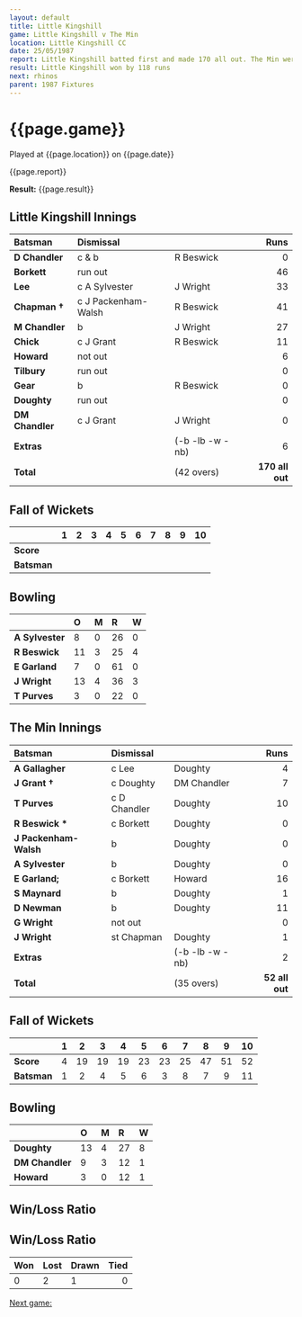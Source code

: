 ```yaml
---
layout: default
title: Little Kingshill
game: Little Kingshill v The Min
location: Little Kingshill CC
date: 25/05/1987
report: Little Kingshill batted first and made 170 all out. The Min were bowled out for 52
result: Little Kingshill won by 118 runs
next: rhinos
parent: 1987 Fixtures
---
```


# {{page.game}}

Played at {{page.location}} on {{page.date}}

{{page.report}}

**Result:** {{page.result}}

## Little Kingshill Innings

| Batsman | Dismissal |  | Runs |
|:---|:---|---|---:|
| **D Chandler** | c & b | R Beswick | 0 | 
| **Borkett** | run out |  | 46 | 
| **Lee** | c A Sylvester | J Wright | 33 | 
| **Chapman &#8224;** | c J Packenham-Walsh | R Beswick | 41 | 
| **M Chandler** | b | J Wright | 27 | 
| **Chick** | c J Grant | R Beswick | 11 |
| **Howard** | not out |  | 6 | 
| **Tilbury** | run out |  | 0 |
| **Gear** | b | R Beswick | 0 | 
| **Doughty** | run out |  | 0 | 
| **DM Chandler** | c J Grant | J Wright | 0 |
| **Extras** | | (-b -lb -w -nb) | 6 | 
| **Total** | | (42 overs) | **170 all out** | 

## Fall of Wickets

| | 1 | 2 | 3 | 4 | 5 | 6 | 7 | 8 | 9 | 10 |
|---|:---:|:---:|:---:|:---:|:---:|:---:|:---:|:---:|:---:|:---:|
| **Score** |  |  |  |  |  |  |  |  |  |  |
| **Batsman** |  |  |  |  |  |  |  |  |  |  |

## Bowling

| | O | M | R | W |
|---|:---|:---|:---|:---|
| **A Sylvester** | 8 | 0 | 26 | 0 | 
| **R Beswick** | 11 | 3 | 25 | 4 | 
| **E Garland** | 7 | 0 | 61 | 0 | 
| **J Wright** | 13 | 4 | 36 | 3 | 
| **T Purves** | 3 | 0 | 22 | 0 |

## The Min Innings

| Batsman | Dismissal |  | Runs |
|:---|:---|---|---:|
| **A Gallagher** | c Lee | Doughty | 4 | 
| **J Grant &#8224;** | c Doughty | DM Chandler | 7 | 
| **T Purves** | c D Chandler | Doughty | 10 | 
| **R Beswick &#42;** | c Borkett | Doughty | 0 | 
| **J Packenham-Walsh** | b  | Doughty | 0 | 
| **A Sylvester** | b | Doughty | 0 | 
| **E Garland;** | c Borkett | Howard | 16 | 
| **S Maynard** | b | Doughty | 1 | 
| **D Newman** | b | Doughty | 11 | 
| **G Wright** | not out |  | 0 | 
| **J Wright** | st Chapman | Doughty | 1 | 
| **Extras** | | (-b -lb -w -nb) | 2 | 
| **Total** | | (35 overs) | **52 all out** | 

## Fall of Wickets

| | 1 | 2 | 3 | 4 | 5 | 6 | 7 | 8 | 9 | 10 |
|---|:---:|:---:|:---:|:---:|:---:|:---:|:---:|:---:|:---:|:---:|
| **Score** | 4 | 19 | 19 | 19 | 23 | 23 | 25 | 47 | 51 | 52 | 
| **Batsman** | 1 | 2 | 4 | 5 | 6 | 3 | 8 | 7 | 9 | 11 | 

## Bowling

| | O | M | R | W |
|---|:---|:---|:---|:---|
| **Doughty** | 13 | 4 | 27 | 8 | 
| **DM Chandler** | 9 | 3 | 12 | 1 | 
| **Howard** | 3 | 0 | 12 | 1 | 

## Win/Loss Ratio

## Win/Loss Ratio

| Won | Lost | Drawn | Tied |
|:---|:---|:---|---:|
| 0 | 2 | 1 | 0 |

[Next game:]({{page.next}})